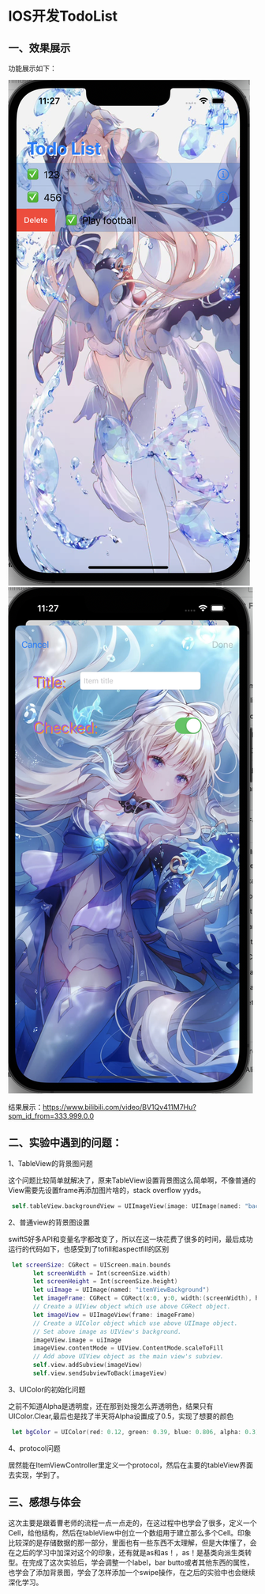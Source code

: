 # IOS开发TodoList

## 一、效果展示

功能展示如下：

![开始界面](https://raw.githubusercontent.com/iwork-2021/iw02-bbzunyi/main/pics/StartWindow.png)
![添加修改界面](https://raw.githubusercontent.com/iwork-2021/iw02-bbzunyi/main/pics/AddItemWindow.png)


结果展示：https://www.bilibili.com/video/BV1Qv411M7Hu?spm_id_from=333.999.0.0



## 二、实验中遇到的问题：

1、TableView的背景图问题

​	这个问题比较简单就解决了，原来TableView设置背景图这么简单啊，不像普通的View需要先设置frame再添加图片啥的，stack overflow yyds。

```swift
 self.tableView.backgroundView = UIImageView(image: UIImage(named: "background.png"))
```

2、普通view的背景图设置

​	swift5好多API和变量名字都改变了，所以在这一块花费了很多的时间，最后成功运行的代码如下，也感受到了tofill和aspectfill的区别

```swift
 let screenSize: CGRect = UIScreen.main.bounds
       let screenWidth = Int(screenSize.width)
       let screenHeight = Int(screenSize.height)
       let uiImage = UIImage(named: "itemViewBackground")
       let imageFrame: CGRect = CGRect(x:0, y:0, width:(screenWidth), height:Int(screenHeight))
       // Create a UIView object which use above CGRect object.
       let imageView = UIImageView(frame: imageFrame)
       // Create a UIColor object which use above UIImage object.
       // Set above image as UIView's background.
       imageView.image = uiImage
       imageView.contentMode = UIView.ContentMode.scaleToFill
       // Add above UIView object as the main view's subview.
       self.view.addSubview(imageView)
       self.view.sendSubviewToBack(imageView)
```



3、UIColor的初始化问题

​	之前不知道Alpha是透明度，还在那到处搜怎么弄透明色，结果只有UIColor.Clear,最后也是找了半天将Alpha设置成了0.5，实现了想要的颜色

```swift
 let bgColor = UIColor(red: 0.12, green: 0.39, blue: 0.806, alpha: 0.3)
```



4、protocol问题

​	居然能在ItemViewController里定义一个protocol，然后在主要的tableView界面去实现，学到了。

## 三、感想与体会

​	这次主要是跟着曹老师的流程一点一点走的，在这过程中也学会了很多，定义一个Cell，给他结构，然后在tableView中创立一个数组用于建立那么多个Cell。印象比较深的是存储数据的那一部分，里面也有一些东西不太理解，但是大体懂了，会在之后的学习中加深对这个的印象，还有就是as和as！，as！是基类向派生类转型。在完成了这次实验后，学会调整一个label，bar butto或者其他东西的属性，也学会了添加背景图，学会了怎样添加一个swipe操作，在之后的实验中也会继续深化学习。